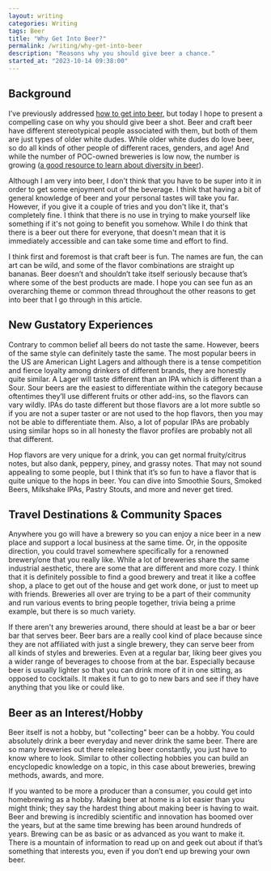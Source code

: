```yaml
---
layout: writing
categories: Writing
tags: Beer
title: "Why Get Into Beer?"
permalink: /writing/why-get-into-beer
description: "Reasons why you should give beer a chance."
started_at: "2023-10-14 09:38:00"
---
```


## Background

I’ve previously addressed [how to get into beer](https://reesdraminski.com/writing/getting-into-beer), but today I hope to present a compelling case on why you should give beer a shot. Beer and craft beer have different stereotypical people associated with them, but both of them are just types of older white dudes. While older white dudes do love beer, so do all kinds of other people of different races, genders, and age! And while the number of POC-owned breweries is low now, the number is growing ([a good resource to learn about diversity in beer](https://beerisforeveryone.com/)).

Although I am very into beer, I don't think that you have to be super into it in order to get some enjoyment out of the beverage. I think that having a bit of general knowledge of beer and your personal tastes will take you far. However, if you give it a couple of tries and you don't like it, that's completely fine. I think that there is no use in trying to make yourself like something if it's not going to benefit you somehow. While I do think that there is a beer out there for everyone, that doesn't mean that it is immediately accessible and can take some time and effort to find.

I think first and foremost is that craft beer is fun. The names are fun, the can art can be wild, and some of the flavor combinations are straight up bananas. Beer doesn’t and shouldn’t take itself seriously because that’s where some of the best products are made. I hope you can see fun as an overarching theme or common thread throughout the other reasons to get into beer that I go through in this article. 

## New Gustatory Experiences

Contrary to common belief all beers do not taste the same. However, beers of the same style can definitely taste the same. The most popular beers in the US are American Light Lagers and although there is a tense competition and fierce loyalty among drinkers of different brands, they are honestly quite similar. A Lager will taste different than an IPA which is different than a Sour. Sour beers are the easiest to differentiate within the category because oftentimes they’ll use different fruits or other add-ins, so the flavors can vary wildly. IPAs do taste different but those flavors are a lot more subtle so if you are not a super taster or are not used to the hop flavors, then you may not be able to differentiate them. Also, a lot of popular IPAs are probably using similar hops so in all honesty the flavor profiles are probably not all that different. 

Hop flavors are very unique for a drink, you can get normal fruity/citrus notes, but also dank, peppery, piney, and grassy notes. That may not sound appealing to some people, but I think that it’s so fun to have a flavor that is quite unique to the hops in beer. You can dive into Smoothie Sours, Smoked Beers, Milkshake IPAs, Pastry Stouts, and more and never get tired. 

## Travel Destinations & Community Spaces  

Anywhere you go will have a brewery so you can enjoy a nice beer in a new place and support a local business at the same time. Or, in the opposite direction, you could travel somewhere specifically for a renowned brewery/one that you really like. While a lot of breweries share the same industrial aesthetic, there are some that are different and more cozy. I think that it is definitely possible to find a good brewery and treat it like a coffee shop, a place to get out of the house and get work done, or just to meet up with friends. Breweries all over are trying to be a part of their community and run various events to bring people together, trivia being a prime example, but there is so much variety.

If there aren't any breweries around, there should at least be a bar or beer bar that serves beer. Beer bars are a really cool kind of place because since they are not affiliated with just a single brewery, they can serve beer from all kinds of styles and breweries. Even at a regular bar, liking beer gives you a wider range of beverages to choose from at the bar. Especially because beer is usually lighter so that you can drink more of it in one sitting, as opposed to cocktails. It makes it fun to go to new bars and see if they have anything that you like or could like.

## Beer as an Interest/Hobby

Beer itself is not a hobby, but "collecting" beer can be a hobby. You could absolutely drink a beer everyday and never drink the same beer. There are so many breweries out there releasing beer constantly, you just have to know where to look. Similar to other collecting hobbies you can build an encyclopedic knowledge on a topic, in this case about breweries, brewing methods, awards, and more. 

If you wanted to be more a producer than a consumer, you could get into homebrewing as a hobby. Making beer at home is a lot easier than you might think; they say the hardest thing about making beer is having to wait. Beer and brewing is incredibly scientific and innovation has boomed over the years, but at the same time brewing has been around hundreds of years. Brewing can be as basic or as advanced as you want to make it. There is a mountain of information to read up on and geek out about if that’s something that interests you, even if you don’t end up brewing your own beer. 